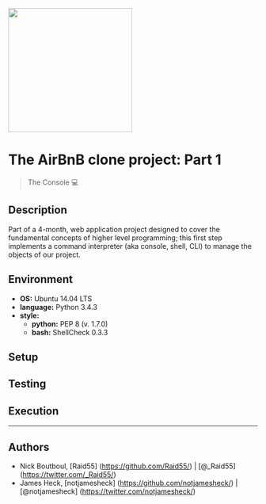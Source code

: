 <img src="https://github.com/notjamesheck/AirBnB_clone/blob/master/content/HBTN-hbnb-Final.png" height="250" width=auto />

# The AirBnB clone project: Part 1

> The Console :computer:

## Description
Part of a 4-month, web application project designed to cover the fundamental concepts of higher level programming;
this first step implements a command interpreter (aka console, shell, CLI) to manage the objects of our project.

## Environment
* __OS:__ Ubuntu 14.04 LTS
* __language:__ Python 3.4.3
* __style:__
  * __python:__ PEP 8 (v. 1.7.0)
  * __bash:__ ShellCheck 0.3.3

## Setup

## Testing

## Execution
---

## Authors
* Nick Boutboul, [Raid55] (https://github.com/Raid55/) | [@_Raid55] (https://twitter.com/_Raid55/) 
* James Heck, [notjamesheck] (https://github.com/notjamesheck/) | [@notjamesheck] (https://twitter.com/notjamesheck/)
